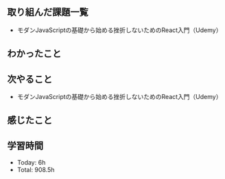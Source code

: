 ## 取り組んだ課題一覧
- モダンJavaScriptの基礎から始める挫折しないためのReact入門（Udemy）
## わかったこと
## 次やること
- モダンJavaScriptの基礎から始める挫折しないためのReact入門（Udemy）
## 感じたこと
## 学習時間
- Today: 6h
- Total: 908.5h